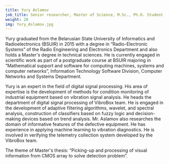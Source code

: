```yaml
---
title: Yury Aslamov
job_title: Senior researcher, Master of Science, M.Sc., Ph.D. Student
weight: 20
img: Yury_Aslamov.jpg
---
```

Yury graduated from the Belarusian State University of Informatics and Radioelectronics (BSUIR) in 2015 with a degree in “Radio-Electronic Systems” of the Radio Engineering and Electronics Department and also holds a Master's degree in technical sciences. He is currently engaged in scientific work as part of a postgraduate course at BSUIR majoring in “Mathematical support and software for computing machines, systems and computer networks”, Information Technology Software Division, Computer Networks and Systems Department.

Yury is an expert in the field of digital signal processing. His area of expertise is the development of methods for condition monitoring of industrial equipment based on vibration signal analysis. He heads the department of digital signal processing of VibroBox team. He is engaged in the development of adaptive filtering algorithms, wavelet, and spectral analysis, construction of classifiers based on fuzzy logic and decision-making devices based on trend analysis. Mr. Aslamov also researches the domain of informative features of the defective equipment. He has experience in applying machine learning to vibration diagnostics. He is involved in verifying the telemetry collection system developed by the VibroBox team.

The theme of Master's thesis: “Picking-up and processing of visual information from CMOS array to solve detection problem”.
